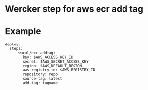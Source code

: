 Wercker step for aws ecr add tag
=======================

# Example

```
deploy:
  steps:
    - wacul/ecr-addtag:
        key: $AWS_ACCESS_KEY_ID
        secret: $AWS_SECRET_ACCESS_KEY
        region: $AWS_DEFAULT_REGION
        aws-registry-id: $AWS_REGISTRY_ID
        repository: repo
        source-tag: latest
        add-tag: tagname
```



